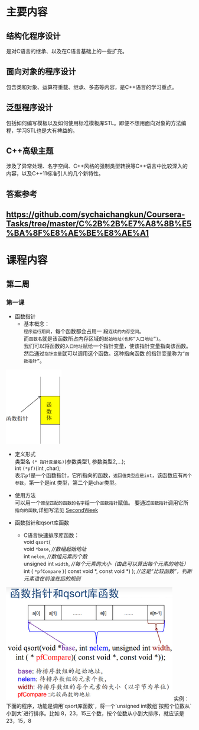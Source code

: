 # 主要内容
## 结构化程序设计
是对C语言的继承、以及在C语言基础上的一些扩充。
## 面向对象的程序设计
包含类和对象、运算符重载、继承、多态等内容，是C++语言的学习重点。
## 泛型程序设计
包括如何编写模板以及如何使用标准模板库STL。即便不想用面向对象的方法编程，学习STL也是大有裨益的。
## C++高级主题
涉及了异常处理、名字空间、C++风格的强制类型转换等C++语言中比较深入的内容，以及C++11标准引人的几个新特性。
## 答案参考
https://github.com/sychaichangkun/Coursera-Tasks/tree/master/C%2B%2B%E7%A8%8B%E5%BA%8F%E8%AE%BE%E8%AE%A1
---

# 课程内容
## 第二周
### 第一课
- 函数指针
  - 基本概念：  
`程序运行期间`，每个函数都会占用一
段`连续的内存空间`。  
而`函数名`就是该函数所占内存区域的`起始地址(也称“入口地址”)`。  
我们可以将函数的`入口地址`赋给一个指针变量，使该指针变量指向该函数。  
然后通过`指针变量`就可以调用这个函数。这种指向函数
的指针变量称为`“函数指针”`。  
<img src="./第二周//Img/bandicam 2022-12-02 19-30-13-006.jpg" width="150"/>

  - 定义形式  
类型名 `(* 指针变量名)`(参数类型1, 参数类型2,…);  
int `(*pf)`(int ,char);  
表示`pf`是一个函数指针，它所指向的函数，`返回值类型应是int`，该函数应有`两个参数`，第一个是int 类型，第二个是char类型。

  - 使用方法  
可以用一个`原型匹配的函数的名字`给一个`函数指针`赋值。
要通过`函数指针`调用它所`指向的函数`,详细写法见 [SecondWeek](./第二周/SecondWeek.cpp)  
  - 函数指针和qsort库函数  
      - C语言快速排序库函数：  
void `qsort`(  
      void `*base`, *//数组起始地址*  
      int `nelem`, *//数组元素的个数*  
      unsigned int `width`, *//每个元素的大小（由此可以算出每个元素的地址）*  
      int ( `*pfCompare` )( const void *, const void *)
      );  *//这是“比较函数”，判断元素谁在前谁在后的规则*  
<img src="./第二周/Img/bandicam 2022-12-02 19-52-51-993.jpg" width="450"/>  
实例：  
下面的程序，功能是调用`qsort库函数`，将一个`unsigned int数组`按照个位数从`小到大`进行排序。比如 8，23，15三个数，按个位数从小到大排序，就应该是 23，15，8

